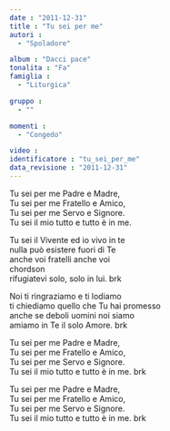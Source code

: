 ```yaml
---
date : "2011-12-31"
title : "Tu sei per me"
autori : 
  - "Spoladore"

album : "Dacci pace"
tonalita : "Fa"
famiglia : 
  - "Liturgica"

gruppo : 
  - ""

momenti : 
  - "Congedo"

video : 
identificatore : "tu_sei_per_me"
data_revisione : "2011-12-31"
---
```

  
  
  
Tu sei per me Padre e Madre,  
Tu sei per me Fratello e Amico,  
Tu sei per me Servo e Signore.  
Tu sei il mio tutto e tutto è in me.       
  
  
  
  
Tu sei il Vivente ed io vivo in te  
nulla può esistere fuori di Te  
anche voi fratelli anche voi  
chordson  
rifugiatevi solo, solo in lui. brk       
  
  
  
Noi ti ringraziamo e ti lodiamo   
ti chiediamo quello che Tu hai promesso  
anche se deboli uomini noi siamo  
amiamo in Te il solo Amore. brk        
  
  
  
Tu sei per me Padre e Madre,  
Tu sei per me Fratello e Amico,  
Tu sei per me Servo e Signore.    
Tu sei il mio tutto e tutto è in me. brk          
  
  
  
Tu sei per me Padre e Madre,   
Tu sei per me Fratello e Amico,  
Tu sei per me Servo e Signore.  
Tu sei il mio tutto e tutto è in me. brk          
  
  
  
